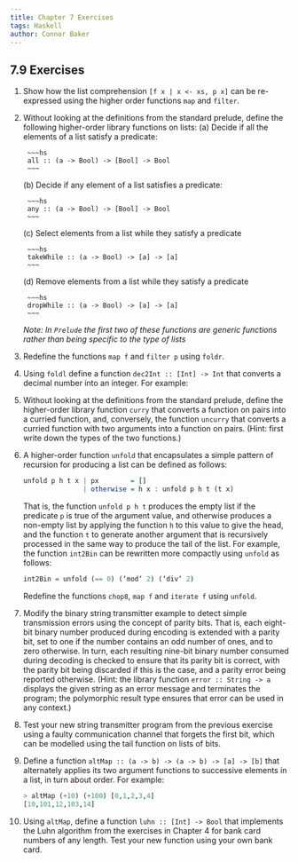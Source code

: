 ```yaml
---
title: Chapter 7 Exercises
tags: Haskell
author: Connor Baker
---
```


## 7.9 Exercises

1. Show how the list comprehension `[f x | x <- xs, p x]` can be re-expressed using the higher order functions `map` and `filter`.

    <script src="https://gist.github.com/ConnorBaker/f52b94a627dbff4b4144881095c2f68a.js"></script>

2. Without looking at the definitions from the standard prelude, define the following higher-order library functions on lists:
   (a)  Decide if all the elements of a list satisfy a predicate:

        ~~~hs
        all :: (a -> Bool) -> [Bool] -> Bool
        ~~~

   (b)  Decide if any element of a list satisfies a predicate:

        ~~~hs
        any :: (a -> Bool) -> [Bool] -> Bool
        ~~~

   (c)  Select elements from a list while they satisfy a predicate

        ~~~hs
        takeWhile :: (a -> Bool) -> [a] -> [a]
        ~~~

   (d)  Remove elements from a list while they satisfy a predicate

        ~~~hs
        dropWhile :: (a -> Bool) -> [a] -> [a]
        ~~~

    *Note: In `Prelude` the first two of these functions are generic functions rather than being specific to the type of lists*

    <script src="https://gist.github.com/ConnorBaker/9884fb621c0b1e6566cf93b357f77743.js"></script>

3. Redefine the functions `map f` and `filter p` using `foldr`.

    <script src="https://gist.github.com/ConnorBaker/3a6be340566ec0e9e02a420fe5e2e4fd.js"></script>

4. Using `foldl` define a function `dec2Int :: [Int] -> Int` that converts a decimal number into an integer. For example:

5. Without looking at the definitions from the standard prelude, define the higher-order library function `curry` that converts a function on pairs into a curried function, and, conversely, the function `uncurry` that converts a curried function with two arguments into a function on pairs. (Hint: first write down the types of the two functions.)

6. A higher-order function `unfold` that encapsulates a simple pattern of recursion for producing a list can be defined as follows:

    ~~~hs
    unfold p h t x | px        = []
                   | otherwise = h x : unfold p h t (t x)
    ~~~

    That is, the function `unfold p h t` produces the empty list if the predicate `p` is true of the argument value, and otherwise produces a non-empty list by applying the function `h` to this value to give the head, and the function `t` to generate another argument that is recursively processed in the same way to produce the tail of the list. For example, the function `int2Bin` can be rewritten more compactly using `unfold` as follows:

    ~~~hs
    int2Bin = unfold (== 0) (‘mod‘ 2) (‘div‘ 2)
    ~~~

    Redefine the functions `chop8`, `map f` and `iterate f` using `unfold`.

7. Modify the binary string transmitter example to detect simple transmission errors using the concept of parity bits. That is, each eight-bit binary number produced during encoding is extended with a parity bit, set to one if the number contains an odd number of ones, and to zero otherwise. In turn, each resulting nine-bit binary number consumed during decoding is checked to ensure that its parity bit is correct, with the parity bit being discarded if this is the case, and a parity error being reported otherwise. (Hint: the library function `error :: String -> a` displays the given string as an error message and terminates the program; the polymorphic result type ensures that error can be used in any context.)

8. Test your new string transmitter program from the previous exercise using a faulty communication channel that forgets the first bit, which can be modelled using the tail function on lists of bits.

9.  Define a function `altMap :: (a -> b) -> (a -> b) -> [a] -> [b]` that alternately applies its two argument functions to successive elements in a list, in turn about order. For example:

    ~~~hs
    > altMap (+10) (+100) [0,1,2,3,4]
    [10,101,12,103,14]
    ~~~

10. Using `altMap`, define a function `luhn :: [Int] -> Bool` that implements the Luhn algorithm from the exercises in Chapter 4 for bank card numbers of any length. Test your new function using your own bank card.